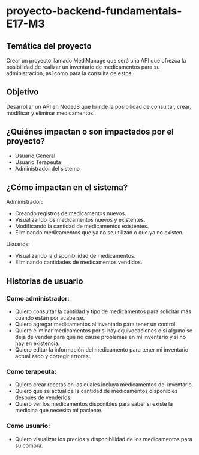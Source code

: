 # proyecto-backend-fundamentals-E17-M3

## Temática del proyecto
Crear un proyecto llamado MediManage que será una API que ofrezca la posibilidad de realizar un inventario de medicamentos para su administración, así como para la consulta de estos.

## Objetivo
Desarrollar un API en NodeJS que brinde la posibilidad de consultar, crear, modificar y eliminar medicamentos.

## ¿Quiénes impactan o son impactados por el proyecto?
- Usuario General
- Usuario Terapeuta
- Administrador del sistema

## ¿Cómo impactan en el sistema?
Administrador:
- Creando registros de medicamentos nuevos.
- Visualizando los medicamentos nuevos y existentes.
- Modificando la cantidad de medicamentos existentes.
- Eliminando medicamentos que ya no se utilizan o que ya no existen.

Usuarios:
- Visualizando la disponibilidad de medicamentos.
- Eliminando cantidades de medicamentos vendidos.


## Historias de usuario

### Como administrador:
- Quiero consultar la cantidad y tipo de medicamentos para solicitar más cuando están por acabarse.
- Quiero agregar medicamentos al inventario para tener un control.
- Quiero eliminar medicamentos por si hay equivocaciones o si alguno se deja de vender para que no cause problemas en mi inventario y si no hay en existencia.
- Quiero editar la información del medicamento para tener mi inventario actualizado y corregir errores.
### Como terapeuta:
- Quiero crear recetas en las cuales incluya medicamentos del inventario.
- Quiero que se actualice la cantidad de medicamentos disponibles después de venderlos.
- Quiero ver los medicamentos disponibles para saber si existe la medicina que necesita mi paciente.
### Como usuario:
- Quiero visualizar los precios y disponibilidad de los medicamentos para su compra.